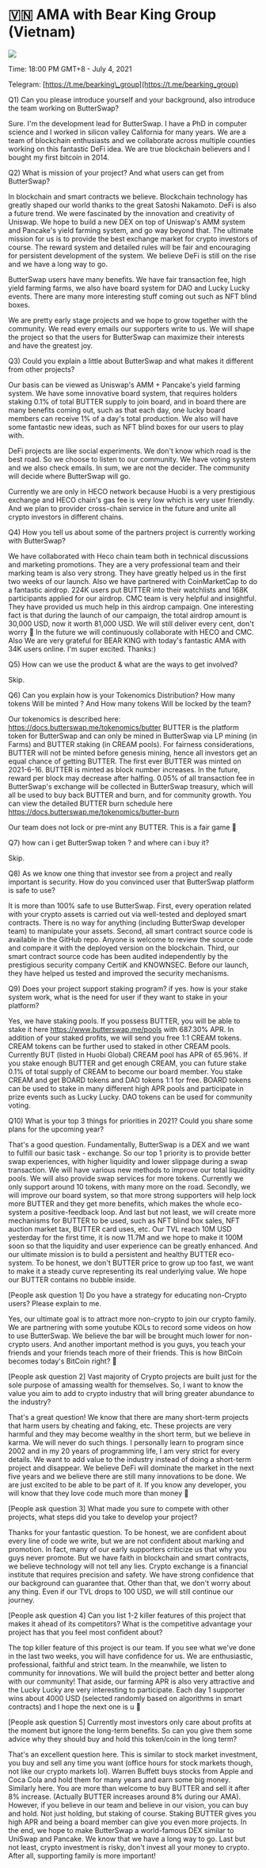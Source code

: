 # 🇻🇳 AMA with Bear King Group \(Vietnam\)

![](../../.gitbook/assets/ama_bear_king.jpg)

Time: 18:00 PM GMT+8 - July 4, 2021

Telegram: [https://t.me/bearking\_group](https://t.me/bearking_group)

Q1\) Can you please introduce yourself and your background, also introduce the team working on ButterSwap?

Sure. I'm the development lead for ButterSwap. I have a PhD in computer science and I worked in silicon valley California for many years. We are a team of blockchain enthusiasts and we collaborate across multiple counties working on this fantastic DeFi idea. We are true blockchain believers and I bought my first bitcoin in 2014.

Q2\) What is mission of your project? And what users can get from ButterSwap?

In blockchain and smart contracts we believe. Blockchain technology has greatly shaped our world thanks to the great Satoshi Nakamoto. DeFi is also a future trend. We were fascinated by the innovation and creativity of Uniswap. We hope to build a new DEX on top of Uniswap's AMM system and Pancake's yield farming system, and go way beyond that. The ultimate mission for us is to provide the best exchange market for crypto investors of course. The reward system and detailed rules will be fair and encouraging for persistent development of the system. We believe DeFi is still on the rise and we have a long way to go.

ButterSwap users have many benefits. We have fair transaction fee, high yield farming farms, we also have board system for DAO and Lucky Lucky events. There are many more interesting stuff coming out such as NFT blind boxes.

We are pretty early stage projects and we hope to grow together with the community. We read every emails our supporters write to us. We will shape the project so that the users for ButterSwap can maximize their interests and have the greatest joy.

Q3\) Could you explain a little about ButterSwap and what makes it different from other projects?

Our basis can be viewed as Uniswap's AMM + Pancake's yield farming system. We have some innovative board system, that requires holders staking 0.1% of total BUTTER supply to join board, and in board there are many benefits coming out, such as that each day, one lucky board members can receive 1% of a day's total production. We also will have some fantastic new ideas, such as NFT blind boxes for our users to play with.

DeFi projects are like social experiments. We don't know which road is the best road. So we choose to listen to our community. We have voting system and we also check emails. In sum, we are not the decider. The community will decide where ButterSwap will go.

Currently we are only in HECO network because Huobi is a very prestigious exchange and HECO chain's gas fee is very low which is very user friendly. And we plan to provider cross-chain service in the future and unite all crypto investors in different chains.

Q4\) How you tell us about some of the partners project is currently working with ButterSwap?

We have collaborated with Heco chain team both in technical discussions and marketing promotions. They are a very professional team and their marking team is also very strong. They have greatly helped us in the first two weeks of our launch. Also we have partnered with CoinMarketCap to do a fantastic airdrop. 224K users put BUTTER into their watchlists and 168K participants applied for our airdrop. CMC team is very helpful and insightful. They have provided us much help in this airdrop campaign. One interesting fact is that during the launch of our campaign, the total airdrop amount is 30,000 USD, now it worth 81,000 USD. We will still deliver every cent, don't worry 🙂 In the future we will continuously collaborate with HECO and CMC. Also We are very grateful for BEAR KING with today's fantastic AMA with 34K users online. I'm super excited. Thanks:\)

Q5\) How can we use the product & what are the ways to get involved?

Skip.

Q6\) Can you explain how is your Tokenomics Distribution? How many tokens Will be minted ? And How many tokens Will be locked by the team?

Our tokenomics is described here: https://docs.butterswap.me/tokenomics/butter BUTTER is the platform token for ButterSwap and can only be mined in ButterSwap via LP mining \(in Farms\) and BUTTER staking \(in CREAM pools\). For fairness considerations, BUTTER will not be minted before genesis mining, hence all investors get an equal chance of getting BUTTER. The first ever BUTTER was minted on 2021-6-16. BUTTER is minted as block number increases. In the future, reward per block may decrease after halfing. 0.05% of all transaction fee in ButterSwap's exchange will be collected in ButterSwap treasury, which will all be used to buy back BUTTER and burn, and for community growth. You can view the detailed BUTTER burn schedule here https://docs.butterswap.me/tokenomics/butter-burn

Our team does not lock or pre-mint any BUTTER. This is a fair game 🙂

Q7\) how can i get ButterSwap token ? and where can i buy it?

Skip.

Q8\) As we know one thing that investor see from a project and really important is security. How do you convinced user that ButterSwap platform is safe to use?

It is more than 100% safe to use ButterSwap. First, every operation related with your crypto assets is carried out via well-tested and deployed smart contracts. There is no way for anything \(including ButterSwap developer team\) to manipulate your assets. Second, all smart contract source code is available in the GitHub repo. Anyone is welcome to review the source code and compare it with the deployed version on the blockchain. Third, our smart contract source code has been audited independently by the prestigious security company CertiK and KNOWNSEC. Before our launch, they have helped us tested and improved the security mechanisms.

Q9\) Does your project support staking program? if yes. how is your stake system work, what is the need for user if they want to stake in your platform?

Yes, we have staking pools. If you possess BUTTER, you will be able to stake it here https://www.butterswap.me/pools with 687.30% APR. In addition of your staked profits, we will send you free 1:1 CREAM tokens. CREAM tokens can be further used to staked in other CREAM pools. Currently BUT \(listed in Huobi Global\) CREAM pool has APR of 65.96%. If you stake enough BUTTER and get enough CREAM, you can future stake 0.1% of total supply of CREAM to become our board member. You stake CREAM and get BOARD tokens and DAO tokens 1:1 for free. BOARD tokens can be used to stake in many different high APR pools and participate in prize events such as Lucky Lucky. DAO tokens can be used for community voting.

Q10\) What is your top 3 things for priorities in 2021? Could you share some plans for the upcoming year?

That's a good question. Fundamentally, ButterSwap is a DEX and we want to fulfill our basic task - exchange. So our top 1 priority is to provide better swap experiences, with higher liquidity and lower slippage during a swap transaction. We will have various new methods to improve our total liquidity pools. We will also provide swap services for more tokens. Currently we only support around 10 tokens, with many more on the road. Secondly, we will improve our board system, so that more strong supporters will help lock more BUTTER and they get more benefits, which makes the whole eco-system a positive-feedback loop. And last but not least, we will create more mechanisms for BUTTER to be used, such as NFT blind box sales, NFT auction market tax, BUTTER card uses, etc. Our TVL reach 10M USD yesterday for the first time, it is now 11.7M and we hope to make it 100M soon so that the liquidity and user experience can be greatly enhanced. And our ultimate mission is to build a persistent and healthy BUTTER eco-system. To be honest, we don't BUTTER price to grow up too fast, we want to make it a steady curve representing its real underlying value. We hope our BUTTER contains no bubble inside.

\[People ask question 1\] Do you have a strategy for educating non-Crypto users? Please explain to me.

Yes, our ultimate goal is to attract more non-crypto to join our crypto family. We are partnering with some youtube KOLs to record some videos on how to use ButterSwap. We believe the bar will be brought much lower for non-crypto users. And another important method is you guys, you teach your friends and your friends teach more of their friends. This is how BitCoin becomes today's BitCoin right? 🙂

\[People ask question 2\] Vast majority of Crypto projects are built just for the sole purpose of amassing wealth for themselves. So, I want to know the value you aim to add to crypto industry that will bring greater abundance to the industry?

That's a great question! We know that there are many short-term projects that harm users by cheating and faking, etc. These projects are very harmful and they may become wealthy in the short term, but we believe in karma. We will never do such things. I personally learn to program since 2002 and in my 20 years of programming life, I am very strict for every details. We want to add value to the industry instead of doing a short-term project and disappear. We believe DeFi will dominate the market in the next five years and we believe there are still many innovations to be done. We are just excited to be able to be part of it. If you know any developer, you will know that they love code much more than money 🙂

\[People ask question 3\] What made you sure to compete with other projects, what steps did you take to develop your project?

Thanks for your fantastic question. To be honest, we are confident about every line of code we write, but we are not confident about marking and promotion. In fact, many of our early supporters criticize us that why you guys never promote. But we have faith in blockchain and smart contracts, we believe technology will not tell any lies. Crypto exchange is a financial institute that requires precision and safety. We have strong confidence that our background can guarantee that. Other than that, we don't worry about any thing. Even if our TVL drops to 100 USD, we will still continue our journey.

\[People ask question 4\] Can you list 1-2 killer features of this project that makes it ahead of its competitors? What is the competitive advantage your project has that you feel most confident about?

The top killer feature of this project is our team. If you see what we've done in the last two weeks, you will have confidence for us. We are enthusiastic, professional, faithful and strict team. In the meanwhile, we listen to community for innovations. We will build the project better and better along with our community! That aside, our farming APR is also very attractive and the Lucky Lucky are very interesting to participate. Each day 1 supporter wins about 4000 USD \(selected randomly based on algorithms in smart contracts\) and I hope the next one is u 🙂

\[People ask question 5\] Currently most investors only care about profits at the moment but ignore the long-term benefits. So can you give them some advice why they should buy and hold this token/coin in the long term?

That's an excellent question here. This is similar to stock market investment, you buy and sell any time you want \(office hours for stock markets though, not like our crypto markets lol\). Warren Buffett buys stocks from Apple and Coca Cola and hold them for many years and earn some big money. Similarly here. You are more than welcome to buy BUTTER and sell it after 8% increase. \(Actually BUTTER increases around 8% during our AMA\). However, if you believe in our team and believe in our vision, you can buy and hold. Not just holding, but staking of course. Staking BUTTER gives you high APR and being a board member can give you even more projects. In the end, we hope to make ButterSwap a world-famous DEX similar to UniSwap and Pancake. We know that we have a long way to go. Last but not least, crypto investment is risky, don't invest all your money to crypto. After all, supporting family is more important!

